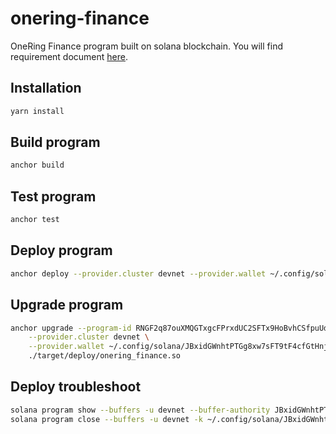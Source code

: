 # onering-finance

OneRing Finance program built on solana blockchain. You will find requirement document [here](https://docs.google.com/document/d/1aPkFisFQSQzbG9o5smNHlu3VJRebEziA-o50AEYEjV0/edit).

## Installation
```bash
yarn install
```

## Build program
```bash
anchor build
```

## Test program
```bash
anchor test
```

## Deploy program
```bash
anchor deploy --provider.cluster devnet --provider.wallet ~/.config/solana/JBxidGWnhtPTGg8xw7sFT9tF4cfGtHnjYNp5GDJvGveh.json
```

## Upgrade program
```bash
anchor upgrade --program-id RNGF2q87ouXMQGTxgcFPrxdUC2SFTx9HoBvhCSfpuUd \
    --provider.cluster devnet \
    --provider.wallet ~/.config/solana/JBxidGWnhtPTGg8xw7sFT9tF4cfGtHnjYNp5GDJvGveh.json \
    ./target/deploy/onering_finance.so
```

## Deploy troubleshoot
```bash
solana program show --buffers -u devnet --buffer-authority JBxidGWnhtPTGg8xw7sFT9tF4cfGtHnjYNp5GDJvGveh
solana program close --buffers -u devnet -k ~/.config/solana/JBxidGWnhtPTGg8xw7sFT9tF4cfGtHnjYNp5GDJvGveh.json
```
